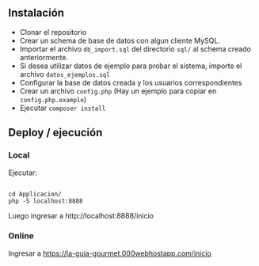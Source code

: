## Instalación

 - Clonar el repositorio
 - Crear un schema de base de datos con algun cliente MySQL.
 - Importar el archivo `db_import.sql` del directorio `sql/` al schema creado anteriormente.
 - Si desea utilizar datos de ejemplo para probar el sistema, importe el archivo `datos_ejemplos.sql`
  - Configurar la base de datos creada y los usuarios correspondientes
  - Crear un archivo `config.php` (Hay un ejemplo para copiar en `config.php.example`)
 - Ejecutar `composer install`

## Deploy / ejecución

### Local

Ejecutar:

```

cd Applicacion/
php -S localhost:8888
```

Luego ingresar a http://localhost:8888/inicio

### Online

Ingresar a https://la-guia-gourmet.000webhostapp.com/inicio
